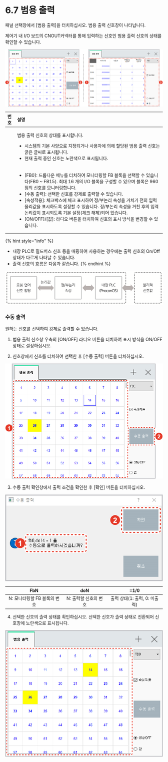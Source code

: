 # 6.7 범용 출력

패널 선택창에서 \[범용 출력\]을 터치하십시오. 범용 출력 신호창이 나타납니다.

제어기 내 I/O 보드의 CNOUT커넥터를 통해 입력하는 신호인 범용 출력 신호의 상태를 확인할 수 있습니다.

![&#xADF8;&#xB9BC; 41 &#xBC94;&#xC6A9; &#xCD9C;&#xB825; &#xC2E0;&#xD638; - ON/OFF &#xC0C1;&#xD0DC;\(&#xC88C;\) / &#xAC12; &#xC0C1;&#xD0DC;\(&#xC6B0;\)](../.gitbook/assets/image%20%28152%29.png)



<table>
  <thead>
    <tr>
      <th style="text-align:left">&#xBC88;&#xD638;</th>
      <th style="text-align:left">&#xC124;&#xBA85;</th>
    </tr>
  </thead>
  <tbody>
    <tr>
      <td style="text-align:left"></td>
      <td style="text-align:left">
        <p>&#xBC94;&#xC6A9; &#xCD9C;&#xB825; &#xC2E0;&#xD638;&#xC758; &#xC0C1;&#xD0DC;&#xB97C;
          &#xD45C;&#xC2DC;&#xD569;&#xB2C8;&#xB2E4;.</p>
        <ul>
          <li>&#xC2DC;&#xC2A4;&#xD15C;&#xC758; &#xAE30;&#xBCF8; &#xC0AC;&#xC591;&#xC73C;&#xB85C;
            &#xC9C0;&#xC815;&#xB418;&#xAC70;&#xB098; &#xC0AC;&#xC6A9;&#xC790;&#xC5D0;
            &#xC758;&#xD574; &#xD560;&#xB2F9;&#xB41C; &#xBC94;&#xC6A9; &#xCD9C;&#xB825;
            &#xC2E0;&#xD638;&#xB294; &#xAD75;&#xC740; &#xAE00;&#xC528;&#xB85C; &#xD45C;&#xC2DC;&#xB429;&#xB2C8;&#xB2E4;.</li>
          <li>&#xD604;&#xC7AC; &#xCD9C;&#xB825; &#xC911;&#xC778; &#xC2E0;&#xD638;&#xB294;
            &#xB178;&#xB780;&#xC0C9;&#xC73C;&#xB85C; &#xD45C;&#xC2DC;&#xB429;&#xB2C8;&#xB2E4;.</li>
        </ul>
      </td>
    </tr>
    <tr>
      <td style="text-align:left"></td>
      <td style="text-align:left">
        <ul>
          <li>[FB0]: &#xB4DC;&#xB86D;&#xB2E4;&#xC6B4; &#xBA54;&#xB274;&#xB97C; &#xD130;&#xCE58;&#xD558;&#xC5EC;
            &#xBAA8;&#xB2C8;&#xD130;&#xB9C1;&#xD560; FB &#xBE14;&#xB85D;&#xC744; &#xC120;&#xD0DD;&#xD560;
            &#xC218; &#xC788;&#xC2B5;&#xB2C8;&#xB2E4;(FB0 ~ FB15). &#xCD5C;&#xB300;
            16 &#xAC1C;&#xC758; I/O &#xBE14;&#xB85D;&#xC744; &#xAD6C;&#xC131;&#xD560;
            &#xC218; &#xC788;&#xC73C;&#xBA70; &#xBE14;&#xB85D;&#xC740; 960 &#xC810;&#xC758;
            &#xC2E0;&#xD638;&#xB97C; &#xBAA8;&#xB2C8;&#xD130;&#xB9C1;&#xD569;&#xB2C8;&#xB2E4;.</li>
          <li>[&#xC218;&#xB3D9; &#xCD9C;&#xB825;]: &#xC120;&#xD0DD;&#xD55C; &#xC2E0;&#xD638;&#xB97C;
            &#xAC15;&#xC81C;&#xB85C; &#xCD9C;&#xB825;&#xD560; &#xC218; &#xC788;&#xC2B5;&#xB2C8;&#xB2E4;.</li>
          <li>[&#xC18D;&#xC131;&#xC801;&#xC6A9;]: &#xCCB4;&#xD06C;&#xBC15;&#xC2A4;&#xC5D0;
            &#xCCB4;&#xD06C; &#xD45C;&#xC2DC;&#xD558;&#xC5EC; &#xC815;/&#xBD80;&#xB17C;&#xB9AC;
            &#xC18D;&#xC131;&#xC744; &#xAC70;&#xCE58;&#xAE30; &#xC804;&#xC758; &#xC785;&#xB825;
            &#xBB3C;&#xB9AC;&#xAC12;&#xC744; &#xD45C;&#xC2DC;&#xD558;&#xB3C4;&#xB85D;
            &#xC124;&#xC815;&#xD560; &#xC218; &#xC788;&#xC2B5;&#xB2C8;&#xB2E4;. &#xC815;/&#xBD80;&#xB17C;&#xB9AC;
            &#xC18D;&#xC131;&#xC744; &#xAC70;&#xCE5C; &#xD6C4;&#xC758; &#xC785;&#xB825;
            &#xB17C;&#xB9AC;&#xAC12;&#xC774; &#xD45C;&#xC2DC;&#xB418;&#xB3C4;&#xB85D;
            &#xAE30;&#xBCF8; &#xC124;&#xC815;(&#xCCB4;&#xD06C; &#xD574;&#xC81C;)&#xB418;&#xC5B4;
            &#xC788;&#xC2B5;&#xB2C8;&#xB2E4;.</li>
          <li>[ON/OFF]/[&#xAC12;]: &#xB77C;&#xB514;&#xC624; &#xBC84;&#xD2BC;&#xC744;
            &#xD130;&#xCE58;&#xD558;&#xC5EC; &#xC2E0;&#xD638;&#xC758; &#xD45C;&#xC2DC;
            &#xBC29;&#xC2DD;&#xC744; &#xBCC0;&#xACBD;&#xD560; &#xC218; &#xC788;&#xC2B5;&#xB2C8;&#xB2E4;.</li>
        </ul>
      </td>
    </tr>
  </tbody>
</table>

{% hint style="info" %}
* 내장 PLC로 필드버스 신호 등을 매핑하여 사용하는 경우에는 출력 신호의 On/Off 상태가 다르게 나타날 수 있습니다.
* 출력 신호의 흐름은 다음과 같습니다.
{% endhint %}

![](../.gitbook/assets/user-input-flow%20%281%29.png)

### 

### 수동 출력

원하는 신호를 선택하여 강제로 출력할 수 있습니다.

1.	범용 출력 신호창 우측의 \[ON/OFF\] 라디오 버튼을 터치하여 표시 방식을 ON/OFF 상태로 설정하십시오.

2.	신호창에서 신호를 터치하여 선택한 후 \[수동 출력\] 버튼을 터치하십시오.

![](../.gitbook/assets/image%20%28157%29.png)



3.	수동 출력 확인창에서 출력 조건을 확인한 후 \[확인\] 버튼을 터치하십시오.

![](../.gitbook/assets/image%20%28147%29.png)

| FbN | doN | =1/0 |
| :---: | :---: | :---: |
| N: 모니터링할 FB 블록의 번호 | N: 출력할 신호의 번호 | 출력 상태\(1: 출력, 0: 미출력\) |

4.	선택한 신호의 출력 상태를 확인하십시오. 선택한 신호가 출력 상태로 전환되어 신호창에 노란색으로 표시됩니다.

![](../.gitbook/assets/image%20%28165%29.png)

